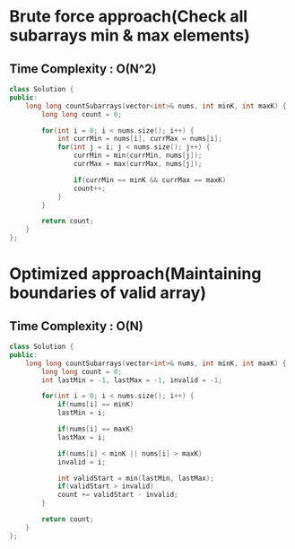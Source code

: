 # Brute force approach(Check all subarrays min & max elements)

## Time Complexity : O(N^2)

``` cpp []
class Solution {
public:
    long long countSubarrays(vector<int>& nums, int minK, int maxK) {
        long long count = 0;

        for(int i = 0; i < nums.size(); i++) {
            int currMin = nums[i], currMax = nums[i];
            for(int j = i; j < nums.size(); j++) {
                currMin = min(currMin, nums[j]);
                currMax = max(currMax, nums[j]);

                if(currMin == minK && currMax == maxK)
                count++;
            }
        }

        return count;
    }
};
```

# Optimized approach(Maintaining boundaries of valid array)

## Time Complexity : O(N)

``` cpp []
class Solution {
public:
    long long countSubarrays(vector<int>& nums, int minK, int maxK) {
        long long count = 0;
        int lastMin = -1, lastMax = -1, invalid = -1;

        for(int i = 0; i < nums.size(); i++) {
            if(nums[i] == minK)
            lastMin = i;

            if(nums[i] == maxK)
            lastMax = i;

            if(nums[i] < minK || nums[i] > maxK)
            invalid = i;

            int validStart = min(lastMin, lastMax);
            if(validStart > invalid)
            count += validStart - invalid;
        }

        return count;
    }
};
```


